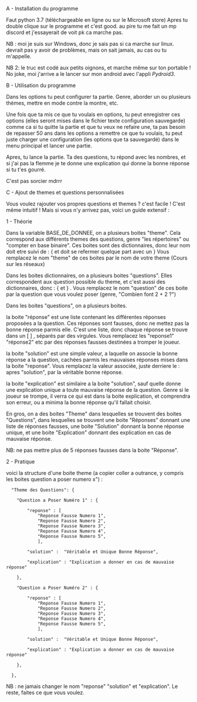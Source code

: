 A - Installation du programme

Faut python 3.7 (téléchargeable en ligne ou sur le Microsoft store)
Apres tu double clique sur le programme et c'est good. 
au pire tu me fait un mp discord et j'essayerait de voit pk ca marche pas.

NB : moi je suis sur Windows, donc je sais pas si ca marche sur linux. devrait pas y avoir de problèmes, mais on sait jamais, au cas ou tu m'appelle.

NB 2: le truc est codé aux petits oignons, et marche même sur ton portable ! No joke, moi j'arrive a le lancer sur mon android avec l'appli *Pydroid3*.





B - Utilisation du programme

Dans les options tu peut configurer ta partie. Genre, aborder un ou plusieurs thèmes, mettre en mode contre la montre, etc. 

Une fois que ta mis ce que tu voulais en options, tu peut enregistrer ces options (elles seront mises dans le fichier texte configuration sauvegarde)
   comme ca si tu quitte la partie et que tu veux ne refaire une, ta pas besoin de repasser 50 ans dans les options a remettre ce que tu voulais,
   tu peut juste charger une configuration (les options que ta sauvegardé) dans le menu principal et lancer une partie.

Apres, tu lance la partie. Ta des questions, tu répond avec les nombres, et si j'ai pas la flemme je te donne une explication qui donne la bonne réponse
   si tu t'es gourré.

C'est pas sorcier mdrrr






C - Ajout de themes et questions personnalisées


Vous voulez rajouter vos propres questions et themes ? c'est facile !
C'est même intuitif !
Mais si vous n'y arrivez pas, voici un guide extensif :

1 - Théorie

Dans la variable BASE_DE_DONNEE, on a plusieurs boites "theme". 
Cela correspond aux différents themes des questions, genre "les répertoires" ou "compter en base binaire".
Ces boites sont des dictionnaires, donc leur nom doit etre suivi de : { et doit se refermer quelque part avec un }
Vous remplacez le nom "theme" de ces boites par le nom de votre theme (Cours sur les réseaux)

Dans les boites dictionnaires, on a plusieurs boites "questions".
Elles correspondent aux question possible du theme, et c'est aussi des dictionnaires, donc : { et } .
Vous remplacez le nom "question" de ces boite par la question que vous voulez poser (genre, "Combien font 2 + 2 ?")

Dans les boites "questions", on a plusieurs boites.

la boite "réponse" est une liste contenant les différentes réponses proposées a la question. Ces réponses sont fausses, donc ne mettez pas la bonne réponse parmis elle.
C'est une liste, donc chaque réponse se trouve dans un [ ] , séparés par des virgules.
Vous remplacez les "reponse1" "réponse2" etc par des réponses fausses destinées a tromper le joueur.

la boite "solution" est une simple valeur, a laquelle on associe la bonne réponse a la question, cachées parmis les mauvaises réponses mises dans la boite "reponse".
Vous remplacez la valeur associée, juste derriere le : apres "solution", par la véritable bonne réponse.

la boite "explication" est similaire a la boite "solution", sauf quelle donne une explication unique a toute mauvaise réponse de la question. Genre si le joueur se trompe, il verra ce qui est dans la boite explication, et comprendra son erreur, ou a minima la bonne réponse qu'il fallait choisir.

En gros, on a des boites "Theme" dans lesquelles se trouvent des boites "Questions", dans lesquelles se trouvent une boite "Réponses" donnant une liste de réponses fausses, une boite "Solution" donnant la bonne réponse unique, et une boite "Explication" donnant des explication en cas de mauvaise réponse.

NB: ne pas mettre plus de 5 réponses fausses dans la boite "Réponse".

2 - Pratique 

voici la structure d'une boite theme (a copier coller a outrance, y compris les boites question a poser numero x") :




      "Theme des Questions": {
      
        "Question a Poser Numéro 1" : {

            "reponse" : [
                "Reponse Fausse Numero 1",
                "Reponse Fausse Numero 2", 
                "Reponse Fausse Numero 3",
                "Reponse Fausse Numero 4",
                "Reponse Fausse Numero 5",
                ],
            
            "solution" :  "Véritable et Unique Bonne Réponse",

            "explication" : "Explication a donner en cas de mauvaise réponse"

        },

        "Question a Poser Numéro 2" : {

            "reponse" : [
                "Reponse Fausse Numero 1",
                "Reponse Fausse Numero 2", 
                "Reponse Fausse Numero 3",
                "Reponse Fausse Numero 4",
                "Reponse Fausse Numero 5",
                ],
            
            "solution" :  "Véritable et Unique Bonne Réponse",

            "explication" : "Explication a donner en cas de mauvaise réponse"

        },
        
      },

NB : ne jamais changer le nom "reponse" "solution" et "explication". Le reste, faites ce que vous voulez.
